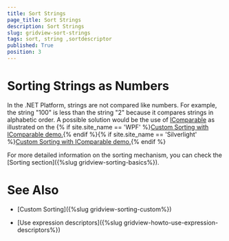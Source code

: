 ```yaml
---
title: Sort Strings
page_title: Sort Strings
description: Sort Strings
slug: gridview-sort-strings
tags: sort, string ,sortdescriptor
published: True
position: 3
---
```


# Sorting Strings as Numbers

In the .NET Platform, strings are not compared like numbers. For example, the string "100" is less than the string "2" because it compares strings in alphabetic order. A possible solution would be the use of [IComparable](http://msdn.microsoft.com/en-us/library/system.icomparable.aspx) as illustrated on the {% if site.site_name == 'WPF' %}[Custom Sorting with IComparable demo.](http://demos.telerik.com/silverlight/#GridView/IComparable){% endif %}{% if site.site_name == 'Silverlight' %}[Custom Sorting with IComparable demo.](http://demos.telerik.com/wpf){% endif %}
        
For more detailed information on the sorting mechanism, you can check the [Sorting section]({%slug gridview-sorting-basics%}).
        
# See Also

 * [Custom Sorting]({%slug gridview-sorting-custom%})

 * [Use expression descriptors]({%slug gridview-howto-use-expression-descriptors%})

